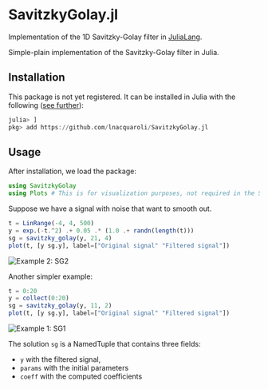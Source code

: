 # SavitzkyGolay.jl
Implementation of the 1D Savitzky-Golay filter in [JuliaLang](https://julialang.org/).

Simple-plain implementation of the Savitzky-Golay filter in Julia.

## Installation

This package is not yet registered. It can be installed in Julia with the following ([see further](https://docs.julialang.org/en/v1/stdlib/Pkg/index.html#Adding-unregistered-packages-1)):
```julia
julia> ]
pkg> add https://github.com/lnacquaroli/SavitzkyGolay.jl
```

## Usage

After installation, we load the package:
```julia
using SavitzkyGolay
using Plots # This is for visualization purposes, not required in the SG package itself
```

Suppose we have a signal with noise that want to smooth out.

```julia
t = LinRange(-4, 4, 500)
y = exp.(-t.^2) .+ 0.05 .* (1.0 .+ randn(length(t)))
sg = savitzky_golay(y, 21, 4)
plot(t, [y sg.y], label=["Original signal" "Filtered signal"])
```
![Example 2: SG2](https://github.com/lnacquaroli/SavitzkyGolay.jl/blob/main/examples/Figure_2.png "Example 2: SG2")

Another simpler example:
```julia
t = 0:20
y = collect(0:20)
sg = savitzky_golay(y, 11, 2)
plot(t, [y sg.y], label=["Original signal" "Filtered signal"])
```
![Example 1: SG1](https://github.com/lnacquaroli/SavitzkyGolay.jl/blob/main/examples/Figure_1.png "Example 1: SG1")

The solution `sg` is a NamedTuple that contains three fields: 
- `y` with the filtered signal,
- `params` with the initial parameters
- `coeff` with the computed coefficients

